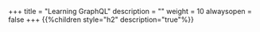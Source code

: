 +++
title = "Learning GraphQL"
description = ""
weight = 10
alwaysopen = false
+++
{{%children style="h2" description="true"%}}
